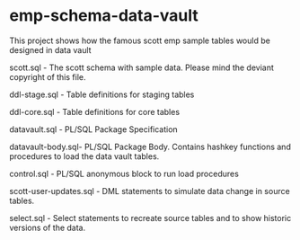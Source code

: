 # emp-schema-data-vault
This project shows how the famous scott emp sample tables would be designed in data vault

scott.sql - The scott schema with sample data. Please mind the deviant copyright of this file.

ddl-stage.sql - Table definitions for staging tables

ddl-core.sql - Table definitions for core tables

datavault.sql - PL/SQL Package Specification

datavault-body.sql- PL/SQL Package Body. Contains hashkey functions and procedures to load the data vault tables.

control.sql - PL/SQL anonymous block to run load procedures

scott-user-updates.sql - DML statements to simulate data change in source tables.

select.sql - Select statements to recreate source tables and to show historic versions of the data. 
